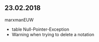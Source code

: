 ## 23.02.2018

marxmanEUW
- table Null-Pointer-Exception
- Warning when trying to delete a notation
 
